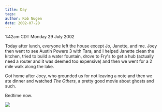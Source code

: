 ```yaml
---
title: Day
tags: 
author: Rob Nugen
date: 2002-07-28
---
```


<p class=date>1:42am CDT Monday 29 July 2002</p>

<p>Today after lunch, everyone left the house except Jo, Janette, and
me.  Joey then went to see Austin Powers 3 with Tara, and I helped
Janette clean the kitchen, tried to build a water fountain, drove to
Fry's to get a hub (actually need a router and it was deemed too
expensive) and then we went for a 2 mile walk along the lake.</p>

<p>Got home after Joey, who grounded us for not leaving a note and
then we ate dinner and watched <em>The Others</em>, a pretty good
movie about ghosts and such.</p>

<p>Bedtime now.</p>

<p><img src="/images/rob/wL-ROB.gif"/></p>
